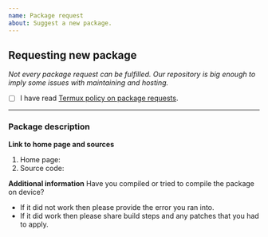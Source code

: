```yaml
---
name: Package request
about: Suggest a new package.
---
```


## Requesting new package

*Not every package request can be fulfilled. Our repository is big enough to imply some issues with maintaining and hosting.*

- [ ] I have read [Termux policy on package requests](https://github.com/termux/termux-packages/blob/master/CONTRIBUTING.md#a-note-about-package-requests).

***

### Package description
<!-- REQUIRED -->

**Link to home page and sources**
<!-- REQUIRED -->
1. Home page:
2. Source code:

**Additional information**
Have you compiled or tried to compile the package on device?
* If it did not work then please provide the error you ran into.
* If it did work then please share build steps and any patches that you had to apply.
